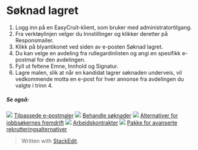 # Søknad lagret

1.  Logg inn på en EasyCruit-klient, som bruker med administratortilgang.
2.  Fra  verktøylinjen  velger du  Innstillinger  og klikker deretter på  Responsmailer.
3.  Klikk på blyantikonet ved siden av e-posten  Søknad lagret.
4.  Du kan velge en avdeling fra rullegardinlisten og angi en spesifikk e-postmal for den avdelingen.
5.  Fyll ut feltene  Emne,  Innhold og  Signatur.
6.  Lagre malen, slik at når en kandidat lagrer søknaden underveis, vil vedkommende motta en e-post for hver annonse fra avdelingen du valgte i trinn 4.

##### Se også:

![](../Resources/Images/icon-document-link.png)  [Tilpassede e-postmaler](customizable_email_templates.htm)
![](../Resources/Images/icon-document-link.png)  [Behandle søknader](processing_applications.htm)
![](../Resources/Images/icon-document-link.png)  [Alternativer for jobbsøkernes fremdrift](applicant_progress_options.htm)
![](../Resources/Images/icon-document-link.png)  [Arbeidskontrakter](employment_contacts.htm)
![](../Resources/Images/icon-document-link.png)  [Pakke for avanserte rekrutteringsalternativer](advanced_selection_and_contraction_pack.htm)


> Written with [StackEdit](https://stackedit.io/).
<!--stackedit_data:
eyJoaXN0b3J5IjpbLTE1ODA3MDUxODhdfQ==
-->